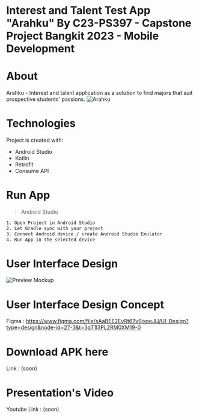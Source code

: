# Interest and Talent Test App "Arahku" By C23-PS397 - Capstone Project Bangkit 2023 - Mobile Development
# About
Arahku -  Interest and talent application as a solution to find majors that suit prospective students' passions. 
![Arahku](https://github.com/zulfahmidev/capstone_mobile/assets/97874264/9741ee67-1e26-43ca-8a49-2e47e422cfe6)
# Technologies
Project is created with:
*  Android Studio
*  Kotlin
*  Retrofit 
*  Consume API
# Run App
> Android Studio
``` bash
1. Open Project in Android Studio
2. Let Gradle sync with your project
3. Connect Android device / create Android Studio Emulator
4. Run App in the selected device
```
# User Interface Design 
![Preview Mockup](https://github.com/zulfahmidev/capstone_mobile/assets/97874264/97556eab-22e4-431f-9168-58a0527c8e4c)
# User Interface Design Concept
Figma : https://www.figma.com/file/sAaBEE2EvRt6Tv9ixooJlJ/UI-Design?type=design&node-id=27-3&t=3qT1l3PL2RM0XM19-0
# Download APK here
Link : (soon)
# Presentation's Video
Youtube Link : (soon)
